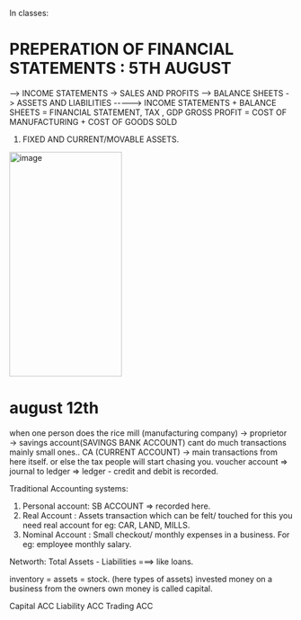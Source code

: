 In classes:
# PREPERATION OF FINANCIAL STATEMENTS : 5TH AUGUST
--> INCOME STATEMENTS -> SALES AND PROFITS 
--> BALANCE SHEETS -> ASSETS AND LIABILITIES -----> INCOME STATEMENTS + BALANCE SHEETS = FINANCIAL STATEMENT, TAX , GDP
GROSS PROFIT = COST OF MANUFACTURING + COST OF GOODS SOLD 
1.  FIXED AND CURRENT/MOVABLE ASSETS.
<img width="200" height="400" alt="image" src="https://github.com/user-attachments/assets/cde13fd5-0591-47ae-b172-387ee36a1391" />

# august 12th 
  when one person does the rice mill (manufacturing company) -> proprietor -> savings account(SAVINGS BANK ACCOUNT) cant do much transactions mainly small ones..
    CA (CURRENT ACCOUNT) -> main transactions from here itself. or else the tax people will start chasing you. 
    voucher account => 
    journal to ledger    =>
    ledger - credit and debit is recorded. 

  Traditional Accounting systems:
  1. Personal account: SB ACCOUNT => recorded here.
  3. Real Account    : Assets transaction which can be felt/ touched for this you need real account for eg: CAR, LAND, MILLS. 
  4. Nominal Account : Small checkout/ monthly expenses in a business. For eg: employee monthly salary.

Networth: Total Assets - Liabilities ===> like loans. 

inventory = assets = stock. (here types of assets)
invested money on a business from the owners own money is called capital. 

Capital ACC
Liability ACC
Trading ACC 

